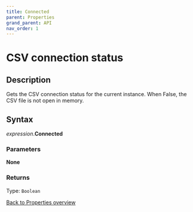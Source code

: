 ```yaml
---
title: Connected
parent: Properties
grand_parent: API
nav_order: 1
---
```


# CSV connection status

## Description
Gets the CSV connection status for the current instance. When False, the CSV file is not open in memory.

## Syntax

*expression*.**Connected**

### Parameters

**None**

### Returns

Type: `Boolean`

[Back to Properties overview](https://ws-garcia.github.io/VBA-CSV-interface/api/properties.html)